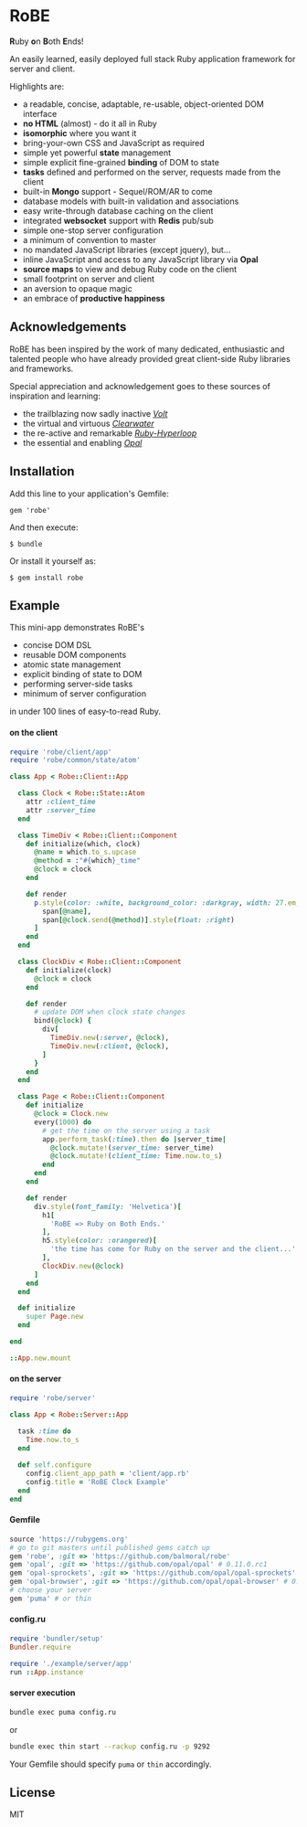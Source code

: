 # RoBE

**R**uby **o**n **B**oth **E**nds!

An easily learned, easily deployed full stack Ruby application framework for server and client.  

Highlights are:

- a readable, concise, adaptable, re-usable, object-oriented DOM interface
- **no HTML** (almost) - do it all in Ruby
- **isomorphic** where you want it
- bring-your-own CSS and JavaScript as required  
- simple yet powerful **state** management
- simple explicit fine-grained **binding** of DOM to state  
- **tasks** defined and performed on the server, requests made from the client
- built-in **Mongo** support - Sequel/ROM/AR to come
- database models with built-in validation and associations 
- easy write-through database caching on the client 
- integrated **websocket** support with **Redis** pub/sub  
- simple one-stop server configuration
- a minimum of convention to master 
- no mandated JavaScript libraries (except jquery), but...
- inline JavaScript and access to any JavaScript library via **Opal** 
- **source maps** to view and debug Ruby code on the client
- small footprint on server and client
- an aversion to opaque magic
- an embrace of **productive happiness**  

## Acknowledgements

RoBE has been inspired by the work of many dedicated, enthusiastic and talented
people who have already provided great client-side Ruby libraries and frameworks. 

Special appreciation and acknowledgement goes to these sources of inspiration and learning:

- the trailblazing now sadly inactive [*Volt*](https://github.com/voltrb/volt) 
- the virtual and virtuous [*Clearwater*](https://github.com/clearwater-rb)
- the re-active and remarkable [*Ruby-Hyperloop*](http://ruby-hyperloop.org)
- the essential and enabling [*Opal*](http://opalrb.com/) 

## Installation

Add this line to your application's Gemfile:

    gem 'robe'

And then execute:

    $ bundle

Or install it yourself as:

    $ gem install robe


## Example

This mini-app demonstrates RoBE's

- concise DOM DSL
- reusable DOM components
- atomic state management
- explicit binding of state to DOM
- performing server-side tasks 
- minimum of server configuration

in under 100 lines of easy-to-read Ruby.

#### on the client

```ruby
require 'robe/client/app'
require 'robe/common/state/atom'

class App < Robe::Client::App

  class Clock < Robe::State::Atom
    attr :client_time
    attr :server_time
  end

  class TimeDiv < Robe::Client::Component
    def initialize(which, clock)
      @name = which.to_s.upcase
      @method = :"#{which}_time"
      @clock = clock
    end

    def render
      p.style(color: :white, background_color: :darkgray, width: 27.em, padding: 0.5.em)[
        span[@name],
        span[@clock.send(@method)].style(float: :right)
      ]
    end
  end

  class ClockDiv < Robe::Client::Component
    def initialize(clock)
      @clock = clock
    end

    def render
      # update DOM when clock state changes
      bind(@clock) {
        div[
          TimeDiv.new(:server, @clock),
          TimeDiv.new(:client, @clock),
        ]
      }
    end
  end

  class Page < Robe::Client::Component
    def initialize
      @clock = Clock.new
      every(1000) do
        # get the time on the server using a task
        app.perform_task(:time).then do |server_time|
          @clock.mutate!(server_time: server_time)
          @clock.mutate!(client_time: Time.now.to_s)
        end
      end
    end

    def render
      div.style(font_family: 'Helvetica')[
        h1[
          'RoBE => Ruby on Both Ends.'
        ],
        h5.style(color: :orangered)[
          'the time has come for Ruby on the server and the client...'.upcase
        ],
        ClockDiv.new(@clock)
      ]
    end
  end

  def initialize
    super Page.new
  end

end

::App.new.mount

```

#### on the server

```ruby
require 'robe/server'

class App < Robe::Server::App

  task :time do
    Time.now.to_s
  end
  
  def self.configure
    config.client_app_path = 'client/app.rb'
    config.title = 'RoBE Clock Example'
  end
end
```

#### Gemfile

```ruby
source 'https://rubygems.org'
# go to git masters until published gems catch up
gem 'robe', :git => 'https://github.com/balmoral/robe'
gem 'opal', :git => 'https://github.com/opal/opal' # 0.11.0.rc1
gem 'opal-sprockets', :git => 'https://github.com/opal/opal-sprockets' # for opal 0.11.0.rc1
gem 'opal-browser', :git => 'https://github.com/opal/opal-browser' # 0.2.0 
# choose your server
gem 'puma' # or thin

```

#### config.ru

```ruby
require 'bundler/setup'
Bundler.require

require './example/server/app'
run ::App.instance
```

#### server execution

```sh
bundle exec puma config.ru
```

or

```sh
bundle exec thin start --rackup config.ru -p 9292
```

Your Gemfile should specify `puma` or `thin` accordingly.

## License

MIT


